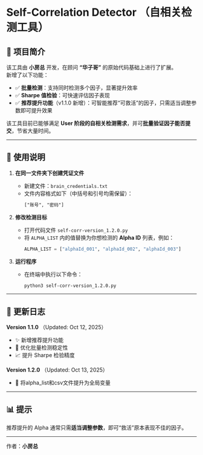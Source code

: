 # Self-Correlation Detector （自相关检测工具）

## 🧠 项目简介
该工具由 **小房总** 开发，在顾问 **“华子哥”** 的原始代码基础上进行了扩展。  
新增了以下功能：
- ✅ **批量检测**：支持同时检测多个因子，显著提升效率
- ✅ **Sharpe 值检验**：可快速评估因子表现
- ✅ **推荐提升功能**（v1.1.0 新增）：可智能推荐“可救活”的因子，只需适当调整参数即可提升效果

该工具目前已能够满足 **User 阶段的自相关检测需求**，并可**批量验证因子能否提交**，节省大量时间。

---

## 📘 使用说明

1. **在同一文件夹下创建凭证文件**
    - 新建文件：`brain_credentials.txt`
    - 文件内容格式如下（中括号和引号均需保留）：
      ```txt
      ["账号", "密码"]
      ```

2. **修改检测目标**
    - 打开代码文件 `self-corr-version_1.2.0.py`
    - 将 `ALPHA_LIST` 内的值替换为你想检测的 **Alpha ID** 列表，例如：
      ```python
      ALPHA_LIST = ["alphaId_001", "alphaId_002", "alphaId_003"]
      ```

3. **运行程序**
    - 在终端中执行以下命令：
      ```bash
      python3 self-corr-version_1.2.0.py
      ```

---

## 🧩 更新日志

**Version 1.1.0** （Updated: Oct 12, 2025）
- ✨ 新增推荐提升功能
- 🚀 优化批量检测稳定性
- 📈 提升 Sharpe 检验精度

**Version 1.2.0** （Updated: Oct 13, 2025）
- 🚀 将alpha_list和csv文件提升为全局变量

---

## 📊 提示
推荐提升的 Alpha 通常只需**适当调整参数**，即可“救活”原本表现不佳的因子。

---

作者：**小房总**
